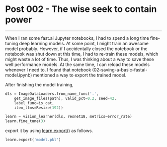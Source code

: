 # Post 002 - The wise seek to contain power

---

When I ran some fast.ai Jupyter notebooks, I had to spend a long time fine-tuning deep learning models. At some point, I might train an awesome model probably. However, if I accidentally closed the notebook or the notebook was shut down at this time, I had to re-train these models, which might waste a lot of time. Thus, I was thinking about a way to save these well performance models. At the same time, I can reload these models whenever I need to. I found that notebook (02-saving-a-basic-fastai-model.ipynb) mentioned a way to export the trained model.

After finishing the model training,

```python
dls = ImageDataLoaders.from_name_func('.',
    get_image_files(path), valid_pct=0.2, seed=42,
    label_func=is_cat,
    item_tfms=Resize(192))

learn = vision_learner(dls, resnet18, metrics=error_rate)
learn.fine_tune(3)
```
export it by using [learn.export()](https://docs.fast.ai/learner.html) as follows.

```python
learn.export('model.pkl')
```
